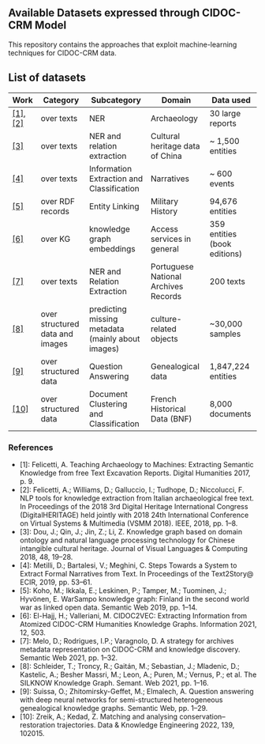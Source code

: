## Available Datasets expressed through CIDOC-CRM Model 

This repository contains the approaches  that exploit machine-learning techniques for CIDOC-CRM data. 

## List of datasets

| Work  | Category | Subcategory | Domain  | Data used |
|---|---|---|---|---|
| <a href="#ref-1">[1]</a>, <a href="#ref-2">[2]</a> | over texts | NER | Archaeology  | 30 large reports |
| <a href="#ref-3">[3]</a> | over texts | NER and relation extraction | Cultural heritage data of China | ~ 1,500 entities |
| <a href="#ref-4">[4]</a> | over texts | Information Extraction and Classification | Narratives  | ~ 600 events |
| <a href="#ref-5">[5]</a> | over RDF records | Entity Linking | Military History  | 94,676 entities |
| <a href="#ref-6">[6]</a> | over KG | knowledge graph embeddings | Access services in general  | 359 entities (book editions) |
| <a href="#ref-7">[7]</a> | over texts | NER and Relation Extraction | Portuguese National Archives Records | 200 texts |
| <a href="#ref-8">[8]</a> | over structured data and images | predicting missing metadata (mainly about images) | culture-related objects  | ~30,000 samples |
| <a href="#ref-9">[9]</a> | over structured data | Question Answering | Genealogical data | 1,847,224 entities |
| <a href="#ref-10">[10]</a> | over structured data | Document Clustering and Classification | French Historical Data (BNF)  | 8,000 documents |

### References

<ul>
  <li id="ref-1">
    [1]: Felicetti, A. Teaching Archaeology to Machines: Extracting Semantic Knowledge from free Text Excavation Reports. Digital Humanities 2017, p. 9.
  </li>
  <li id="ref-2">
    [2]: Felicetti, A.; Williams, D.; Galluccio, I.; Tudhope, D.; Niccolucci, F. NLP tools for knowledge extraction from Italian archaeological free text. In Proceedings of the 2018 3rd Digital Heritage International Congress (DigitalHERITAGE) held jointly with 2018 24th International Conference on Virtual Systems & Multimedia (VSMM 2018). IEEE, 2018, pp. 1–8.
  </li>
  <li id="ref-3">
    [3]: Dou, J.; Qin, J.; Jin, Z.; Li, Z. Knowledge graph based on domain ontology and natural language processing technology for Chinese intangible cultural heritage. Journal of Visual Languages & Computing 2018, 48, 19–28.
  </li>
  <li id="ref-4">
    [4]: Metilli, D.; Bartalesi, V.; Meghini, C. Steps Towards a System to Extract Formal Narratives from Text. In Proceedings of the Text2Story@ ECIR, 2019, pp. 53–61.
  </li>
  <li id="ref-5">
    [5]: Koho, M.; Ikkala, E.; Leskinen, P.; Tamper, M.; Tuominen, J.; Hyvönen, E. WarSampo knowledge graph: Finland in the second world war as linked open data. Semantic Web 2019, pp. 1–14.
  </li>
  <li id="ref-6">
    [6]: El-Hajj, H.; Valleriani, M. CIDOC2VEC: Extracting Information from Atomized CIDOC-CRM Humanities Knowledge Graphs. Information 2021, 12, 503.
  </li>
  <li id="ref-7">
    [7]: Melo, D.; Rodrigues, I.P.; Varagnolo, D. A strategy for archives metadata representation on CIDOC-CRM and knowledge discovery. Semantic Web 2021, pp. 1–32.
  </li>
  <li id="ref-8">
    [8]: Schleider, T.; Troncy, R.; Gaitán, M.; Sebastian, J.; Mladenic, D.; Kastelic, A.; Besher Massri, M.; Leon, A.; Puren, M.; Vernus, P.; et al. The SILKNOW Knowledge Graph. Semant. Web 2021, pp. 1–16.
  </li>
  <li id="ref-9">
    [9]: Suissa, O.; Zhitomirsky-Geffet, M.; Elmalech, A. Question answering with deep neural networks for semi-structured heterogeneous genealogical knowledge graphs. Semantic Web, pp. 1–29.
  </li>
  <li id="ref-10">
    [10]: Zreik, A.; Kedad, Z. Matching and analysing conservation–restoration trajectories. Data & Knowledge Engineering 2022, 139, 102015.
  </li>
</ul>
